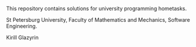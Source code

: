 This repository contains solutions for university programming hometasks.

St Petersburg University, Faculty of Mathematics and Mechanics, Software Engineering.

Kirill Glazyrin
